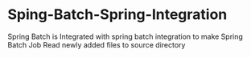 # Sping-Batch-Spring-Integration
Spring Batch is Integrated with spring batch integration to make Spring Batch Job Read newly added files to source directory
